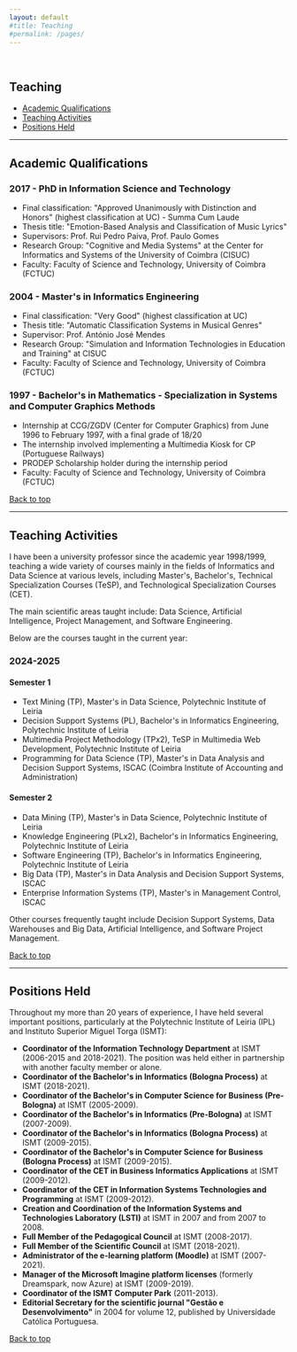 ```yaml
---
layout: default
#title: Teaching
#permalink: /pages/
---
```


<style>
  /* Ajustar o tamanho da fonte para parágrafos */
  .page-content p {
    font-size: 1.3em;
    line-height: 1.6em;
  }

  /* Ajustar o tamanho da fonte principal da página */
  .page-content {
    font-size: 1.3em;
  }
</style>


<br>

## Teaching

- [Academic Qualifications](#academic-qualifications)
- [Teaching Activities](#teaching-activities)
- [Positions Held](#positions-held)

---

## Academic Qualifications 

### 2017 - PhD in Information Science and Technology
- Final classification: "Approved Unanimously with Distinction and Honors" (highest classification at UC) - Summa Cum Laude
- Thesis title: "Emotion-Based Analysis and Classification of Music Lyrics"
- Supervisors: Prof. Rui Pedro Paiva, Prof. Paulo Gomes
- Research Group: "Cognitive and Media Systems" at the Center for Informatics and Systems of the University of Coimbra (CISUC)
- Faculty: Faculty of Science and Technology, University of Coimbra (FCTUC)

### 2004 - Master's in Informatics Engineering
- Final classification: "Very Good" (highest classification at UC)
- Thesis title: "Automatic Classification Systems in Musical Genres"
- Supervisor: Prof. António José Mendes
- Research Group: "Simulation and Information Technologies in Education and Training" at CISUC
- Faculty: Faculty of Science and Technology, University of Coimbra (FCTUC)

### 1997 - Bachelor's in Mathematics - Specialization in Systems and Computer Graphics Methods
- Internship at CCG/ZGDV (Center for Computer Graphics) from June 1996 to February 1997, with a final grade of 18/20
- The internship involved implementing a Multimedia Kiosk for CP (Portuguese Railways)
- PRODEP Scholarship holder during the internship period
- Faculty: Faculty of Science and Technology, University of Coimbra (FCTUC)

[Back to top](#teaching)

---

## Teaching Activities

I have been a university professor since the academic year 1998/1999, teaching a wide variety of courses mainly in the fields of Informatics and Data Science at various levels, including Master's, Bachelor's, Technical Specialization Courses (TeSP), and Technological Specialization Courses (CET).

The main scientific areas taught include: Data Science, Artificial Intelligence, Project Management, and Software Engineering.

Below are the courses taught in the current year:

### 2024-2025

#### Semester 1
- Text Mining (TP), Master's in Data Science, Polytechnic Institute of Leiria
- Decision Support Systems (PL), Bachelor's in Informatics Engineering, Polytechnic Institute of Leiria
- Multimedia Project Methodology (TPx2), TeSP in Multimedia Web Development, Polytechnic Institute of Leiria
- Programming for Data Science (TP), Master's in Data Analysis and Decision Support Systems, ISCAC (Coimbra Institute of Accounting and Administration)

#### Semester 2
- Data Mining (TP), Master's in Data Science, Polytechnic Institute of Leiria
- Knowledge Engineering (PLx2), Bachelor's in Informatics Engineering, Polytechnic Institute of Leiria
- Software Engineering (TP), Bachelor's in Informatics Engineering, Polytechnic Institute of Leiria
- Big Data (TP), Master's in Data Analysis and Decision Support Systems, ISCAC
- Enterprise Information Systems (TP), Master's in Management Control, ISCAC

Other courses frequently taught include Decision Support Systems, Data Warehouses and Big Data, Artificial Intelligence, and Software Project Management.

[Back to top](#teaching)

---

## Positions Held

Throughout my more than 20 years of experience, I have held several important positions, particularly at the Polytechnic Institute of Leiria (IPL) and Instituto Superior Miguel Torga (ISMT):

- **Coordinator of the Information Technology Department** at ISMT (2006-2015 and 2018-2021). The position was held either in partnership with another faculty member or alone.
- **Coordinator of the Bachelor's in Informatics (Bologna Process)** at ISMT (2018-2021).
- **Coordinator of the Bachelor's in Computer Science for Business (Pre-Bologna)** at ISMT (2005-2009).
- **Coordinator of the Bachelor's in Informatics (Pre-Bologna)** at ISMT (2007-2009).
- **Coordinator of the Bachelor's in Informatics (Bologna Process)** at ISMT (2009-2015).
- **Coordinator of the Bachelor's in Computer Science for Business (Bologna Process)** at ISMT (2009-2015).
- **Coordinator of the CET in Business Informatics Applications** at ISMT (2009-2012).
- **Coordinator of the CET in Information Systems Technologies and Programming** at ISMT (2009-2012).
- **Creation and Coordination of the Information Systems and Technologies Laboratory (LSTI)** at ISMT in 2007 and from 2007 to 2008.
- **Full Member of the Pedagogical Council** at ISMT (2008-2017).
- **Full Member of the Scientific Council** at ISMT (2018-2021).
- **Administrator of the e-learning platform (Moodle)** at ISMT (2007-2021).
- **Manager of the Microsoft Imagine platform licenses** (formerly Dreamspark, now Azure) at ISMT (2009-2019).
- **Coordinator of the ISMT Computer Park** (2011-2013).
- **Editorial Secretary for the scientific journal "Gestão e Desenvolvimento"** in 2004 for volume 12, published by Universidade Católica Portuguesa.

[Back to top](#teaching)
